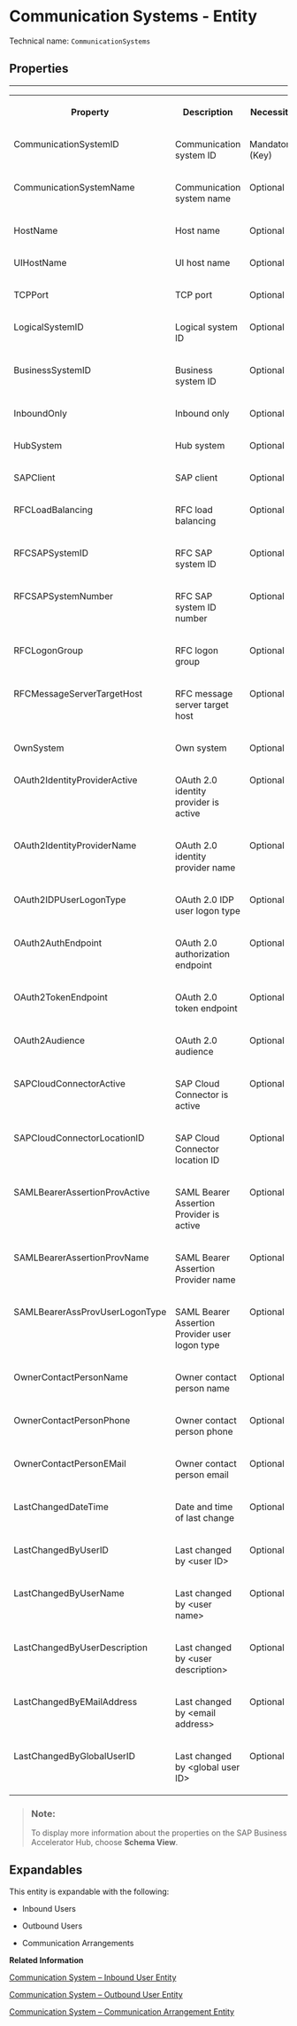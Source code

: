 <!-- loioe695a4a640a9455f9a3e18675d7084d0 -->

# Communication Systems - Entity





Technical name: `CommunicationSystems` 



<a name="loioe695a4a640a9455f9a3e18675d7084d0__CommunicationSystemsEntity"/>

## Properties

****


<table>
<tr>
<th valign="top">

Property

</th>
<th valign="top">

Description

</th>
<th valign="top">

Necessity

</th>
</tr>
<tr>
<td valign="top">

CommunicationSystemID

</td>
<td valign="top">

Communication system ID

</td>
<td valign="top">

Mandatory \(Key\)

</td>
</tr>
<tr>
<td valign="top">

CommunicationSystemName

</td>
<td valign="top">

Communication system name

</td>
<td valign="top">

Optional

</td>
</tr>
<tr>
<td valign="top">

HostName

</td>
<td valign="top">

Host name

</td>
<td valign="top">

Optional

</td>
</tr>
<tr>
<td valign="top">

UIHostName

</td>
<td valign="top">

UI host name

</td>
<td valign="top">

Optional

</td>
</tr>
<tr>
<td valign="top">

TCPPort

</td>
<td valign="top">

TCP port

</td>
<td valign="top">

Optional

</td>
</tr>
<tr>
<td valign="top">

LogicalSystemID

</td>
<td valign="top">

Logical system ID

</td>
<td valign="top">

Optional

</td>
</tr>
<tr>
<td valign="top">

BusinessSystemID

</td>
<td valign="top">

Business system ID

</td>
<td valign="top">

Optional

</td>
</tr>
<tr>
<td valign="top">

InboundOnly

</td>
<td valign="top">

Inbound only

</td>
<td valign="top">

Optional

</td>
</tr>
<tr>
<td valign="top">

HubSystem

</td>
<td valign="top">

Hub system

</td>
<td valign="top">

Optional

</td>
</tr>
<tr>
<td valign="top">

SAPClient

</td>
<td valign="top">

SAP client

</td>
<td valign="top">

Optional

</td>
</tr>
<tr>
<td valign="top">

RFCLoadBalancing

</td>
<td valign="top">

RFC load balancing

</td>
<td valign="top">

Optional

</td>
</tr>
<tr>
<td valign="top">

RFCSAPSystemID

</td>
<td valign="top">

RFC SAP system ID

</td>
<td valign="top">

Optional

</td>
</tr>
<tr>
<td valign="top">

RFCSAPSystemNumber

</td>
<td valign="top">

RFC SAP system ID number

</td>
<td valign="top">

Optional

</td>
</tr>
<tr>
<td valign="top">

RFCLogonGroup

</td>
<td valign="top">

RFC logon group

</td>
<td valign="top">

Optional

</td>
</tr>
<tr>
<td valign="top">

RFCMessageServerTargetHost

</td>
<td valign="top">

RFC message server target host

</td>
<td valign="top">

Optional

</td>
</tr>
<tr>
<td valign="top">

OwnSystem

</td>
<td valign="top">

Own system

</td>
<td valign="top">

Optional

</td>
</tr>
<tr>
<td valign="top">

OAuth2IdentityProviderActive

</td>
<td valign="top">

OAuth 2.0 identity provider is active

</td>
<td valign="top">

Optional

</td>
</tr>
<tr>
<td valign="top">

OAuth2IdentityProviderName

</td>
<td valign="top">

OAuth 2.0 identity provider name

</td>
<td valign="top">

Optional

</td>
</tr>
<tr>
<td valign="top">

OAuth2IDPUserLogonType

</td>
<td valign="top">

OAuth 2.0 IDP user logon type

</td>
<td valign="top">

Optional

</td>
</tr>
<tr>
<td valign="top">

OAuth2AuthEndpoint

</td>
<td valign="top">

OAuth 2.0 authorization endpoint

</td>
<td valign="top">

Optional

</td>
</tr>
<tr>
<td valign="top">

OAuth2TokenEndpoint

</td>
<td valign="top">

OAuth 2.0 token endpoint

</td>
<td valign="top">

Optional

</td>
</tr>
<tr>
<td valign="top">

OAuth2Audience

</td>
<td valign="top">

OAuth 2.0 audience

</td>
<td valign="top">

Optional

</td>
</tr>
<tr>
<td valign="top">

SAPCloudConnectorActive

</td>
<td valign="top">

SAP Cloud Connector is active

</td>
<td valign="top">

Optional

</td>
</tr>
<tr>
<td valign="top">

SAPCloudConnectorLocationID

</td>
<td valign="top">

SAP Cloud Connector location ID

</td>
<td valign="top">

Optional

</td>
</tr>
<tr>
<td valign="top">

SAMLBearerAssertionProvActive

</td>
<td valign="top">

SAML Bearer Assertion Provider is active

</td>
<td valign="top">

Optional

</td>
</tr>
<tr>
<td valign="top">

SAMLBearerAssertionProvName

</td>
<td valign="top">

SAML Bearer Assertion Provider name

</td>
<td valign="top">

Optional

</td>
</tr>
<tr>
<td valign="top">

SAMLBearerAssProvUserLogonType

</td>
<td valign="top">

SAML Bearer Assertion Provider user logon type

</td>
<td valign="top">

Optional

</td>
</tr>
<tr>
<td valign="top">

OwnerContactPersonName

</td>
<td valign="top">

Owner contact person name

</td>
<td valign="top">

Optional

</td>
</tr>
<tr>
<td valign="top">

OwnerContactPersonPhone

</td>
<td valign="top">

Owner contact person phone

</td>
<td valign="top">

Optional

</td>
</tr>
<tr>
<td valign="top">

OwnerContactPersonEMail

</td>
<td valign="top">

Owner contact person email

</td>
<td valign="top">

Optional

</td>
</tr>
<tr>
<td valign="top">

LastChangedDateTime

</td>
<td valign="top">

Date and time of last change

</td>
<td valign="top">

Optional

</td>
</tr>
<tr>
<td valign="top">

LastChangedByUserID

</td>
<td valign="top">

Last changed by <user ID\>

</td>
<td valign="top">

Optional

</td>
</tr>
<tr>
<td valign="top">

LastChangedByUserName

</td>
<td valign="top">

Last changed by <user name\>

</td>
<td valign="top">

Optional

</td>
</tr>
<tr>
<td valign="top">

LastChangedByUserDescription

</td>
<td valign="top">

Last changed by <user description\>

</td>
<td valign="top">

Optional

</td>
</tr>
<tr>
<td valign="top">

LastChangedByEMailAddress

</td>
<td valign="top">

Last changed by <email address\>

</td>
<td valign="top">

Optional

</td>
</tr>
<tr>
<td valign="top">

LastChangedByGlobalUserID

</td>
<td valign="top">

Last changed by <global user ID\>

</td>
<td valign="top">

Optional

</td>
</tr>
</table>

> ### Note:  
> To display more information about the properties on the SAP Business Accelerator Hub, choose **Schema View**.



<a name="loioe695a4a640a9455f9a3e18675d7084d0__section_jys_zxd_gyb"/>

## Expandables

This entity is expandable with the following:

-   Inbound Users

-   Outbound Users

-   Communication Arrangements


**Related Information**  


[Communication System – Inbound User Entity](communication-system-inbound-user-entity-15b28bb.md)

[Communication System – Outbound User Entity](communication-system-outbound-user-entity-3489b56.md)

[Communication System – Communication Arrangement Entity](communication-system-communication-arrangement-entity-f0d4cba.md)

